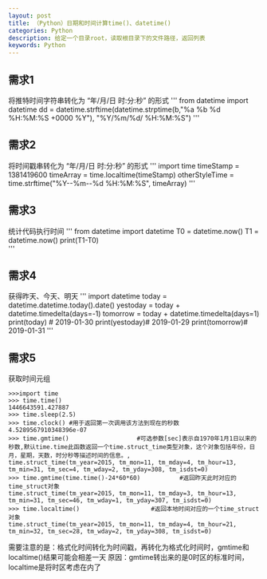 ```yaml
---
layout: post
title: （Python）日期和时间计算time()、datetime()
categories: Python
description: 给定一个目录root，读取根目录下的文件路径，返回列表
keywords: Python
---
```



## 需求1
将推特时间字符串转化为 “年/月/日 时:分:秒” 的形式
'''
from datetime import datetime
dd = datetime.strftime(datetime.strptime(b,"%a %b %d %H:%M:%S +0000 %Y"), "%Y/%m/%d/ %H:%M:%S")
'''

## 需求2
将时间戳串转化为 “年/月/日 时:分:秒” 的形式
'''
import time
timeStamp = 1381419600
timeArray = time.localtime(timeStamp)
otherStyleTime = time.strftime("%Y--%m--%d %H:%M:%S", timeArray)
'''

## 需求3
统计代码执行时间
'''
from datetime import datetime
T0 = datetime.now()
T1 = datetime.now()
print(T1-T0)     
'''


## 需求4
获得昨天、今天、明天
'''
import datetime
today = datetime.datetime.today().date()
yestoday = today + datetime.timedelta(days=-1)
tomorrow = today + datetime.timedelta(days=1)
print(today) # 2019-01-30
print(yestoday)# 2019-01-29
print(tomorrow)# 2019-01-31
'''


## 需求5
获取时间元组
```
>>>import time
>>> time.time()
1446643591.427887
>>> time.sleep(2.5)
>>> time.clock() #用于返回第一次调用该方法到现在的秒数
4.5289567910348396e-07
>>> time.gmtime()					#可选参数[sec]表示自1970年1月1日以来的秒数,默认time.time此函数返回一个time.struct_time类型对象，这个对象包括年份，日月，星期，天数，时分秒等描述时间的信息。,
time.struct_time(tm_year=2015, tm_mon=11, tm_mday=4, tm_hour=13, tm_min=31, tm_sec=4, tm_wday=2, tm_yday=308, tm_isdst=0)
>>> time.gmtime(time.time()-24*60*60)			#返回昨天此时对应的time_struct对象
time.struct_time(tm_year=2015, tm_mon=11, tm_mday=3, tm_hour=13, tm_min=31, tm_sec=46, tm_wday=1, tm_yday=307, tm_isdst=0)
>>> time.localtime()					#返回本地时间对应的一个time_struct对象
time.struct_time(tm_year=2015, tm_mon=11, tm_mday=4, tm_hour=21, tm_min=32, tm_sec=28, tm_wday=2, tm_yday=308, tm_isdst=0)
```

需要注意的是：格式化时间转化为时间戳，再转化为格式化时间时，gmtime和localtime()结果可能会相差一天
原因：gmtime转出来的是0时区的标准时间，localtime是将时区考虑在内了

